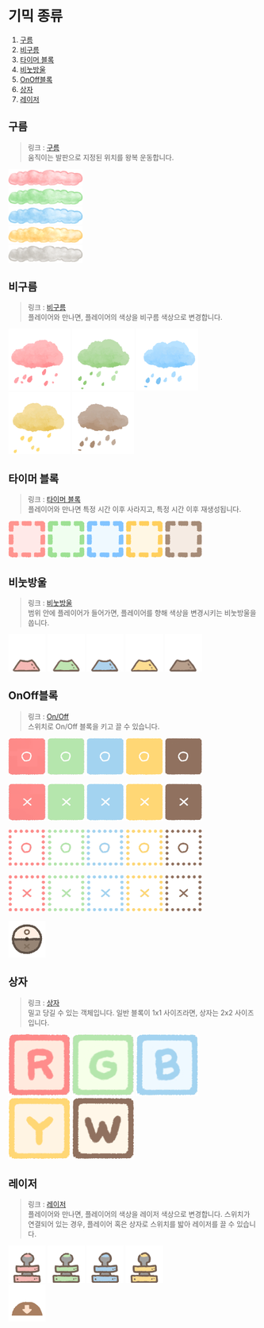 
# 기믹 종류
1. [구름](#구름)   
2. [비구름](#비구름)
3. [타이머 블록](#타이머-블록)
4. [비눗방울](#비눗방울)
5. [OnOff블록](#OnOff블록)
6. [상자](#상자)
7. [레이저](#레이저)   
## 구름
> 링크 : [구름](https://github.com/OhBangIll/Game_Portfolio/tree/main/Paint/Game_Gimmick/MovingPlatform)   
> 움직이는 발판으로 지정된 위치를 왕복 운동합니다.
    
<img src="/Resources/movingCloud/realmovingCloudRed.png" width="150px" title="movingCloudRed" alt="movingCloudRed"></img><br/>
<img src="/Resources/movingCloud/realmovingCloudGreen.png" width="150px" title="movingCloudGreen" alt="movingCloudGreen"></img><br/>
<img src="/Resources/movingCloud/realmovingCloudBlue.png" width="150px" title="movingCloudBlue" alt="movingCloudBlue"></img><br/>
<img src="/Resources/movingCloud/realmovingCloudYellow.png" width="150px" title="movingCloudYellow" alt="movingCloudYellow"></img><br/>
<img src="/Resources/movingCloud/realmovingCloudGrey.png" width="150px" title="movingCloudGrey" alt="movingCloudGrey"></img><br/>

## 비구름
> 링크 : [비구름](https://github.com/OhBangIll/Game_Portfolio/tree/main/Paint/Game_Gimmick/RainCloud)   
> 플레이어와 만나면, 플레이어의 색상을 비구름 색상으로 변경합니다.
   
<img src="/Resources/RainCloud/cloud_redCloud1.png" width="125px" title="CloudRed" alt="CloudRed"></img>
<img src="/Resources/RainCloud/cloud_greenCloud1.png" width="125px" title="CloudGreen" alt="CloudGreen"></img>
<img src="/Resources/RainCloud/cloud_blueCloud1.png" width="125px" title="CloudBlue" alt="CloudBlue"></img>
<img src="/Resources/RainCloud/cloud_yellowCloud1.png" width="125px" title="CloudYellow" alt="CloudYellow"></img>
<img src="/Resources/RainCloud/cloud_whiteCloud1.png" width="125px" title="CloudWhite" alt="CloudWhite"></img>

## 타이머 블록
> 링크 : [타이머 블록](https://github.com/OhBangIll/Game_Portfolio/tree/main/Paint/Game_Gimmick/TimerBlock)   
> 플레이어와 만나면 특정 시간 이후 사라지고, 특정 시간 이후 재생성됩니다.

<img src="/Resources/TimerBlock/Timer_redTimer.png" width="75px" title="redTimer" alt="redTimer"></img>
<img src="/Resources/TimerBlock/Timer_greenTimer.png" width="75px" title="greenTimer" alt="greenTimer"></img>
<img src="/Resources/TimerBlock/Timer_blueTimer.png" width="75px" title="blueTimer" alt="blueTimer"></img>
<img src="/Resources/TimerBlock/Timer_yellowTimer.png" width="75px" title="yellowTimer" alt="yellowTimer"></img>
<img src="/Resources/TimerBlock/Timer_whiteTimer.png" width="75px" title="whiteTimer" alt="whiteTimer"></img>

 
## 비눗방울
> 링크 : [비눗방울](https://github.com/OhBangIll/Game_Portfolio/tree/main/Paint/Game_Gimmick/Cannon)   
> 범위 안에 플레이어가 들어가면, 플레이어를 향해 색상을 변경시키는 비눗방울을 쏩니다.

<img src="/Resources/Cannon/Cannon_Red.png" width="75px" title="Cannon_Red" alt="Cannon_Red"></img>
<img src="/Resources/Cannon/Cannon_Green.png" width="75px" title="Cannon_Green" alt="Cannon_Green"></img>
<img src="/Resources/Cannon/Cannon_blue.png" width="75px" title="Cannon_Blue" alt="Cannon_Blue"></img>
<img src="/Resources/Cannon/Cannon_yellow.png" width="75px" title="Cannon_Yellow" alt="Cannon_Yellow"></img>
<img src="/Resources/Cannon/cannon_grey.png" width="75px" title="Cannon_grey" alt="Cannon_grey"></img>

## OnOff블록
> 링크 : [On/Off](https://github.com/OhBangIll/Game_Portfolio/tree/main/Paint/Game_Gimmick/OnOffBlock)   
> 스위치로 On/Off 블록을 키고 끌 수 있습니다.

<img src="/Resources/OnOff/on_off_Active_Red.png" width="75px" title="O_Active_Red" alt="O_Active_Red"></img>
<img src="/Resources/OnOff/on_off_Active_Green.png" width="75px" title="O_Active_Green" alt="O_Active_Green"></img>
<img src="/Resources/OnOff/on_off_Active_blue.png" width="75px" title="O_Active_Blue" alt="O_Active_Blue"></img>
<img src="/Resources/OnOff/on_off_Active_yellow.png" width="75px" title="O_Active_Yellow" alt="O_Active_Yellow"></img>
<img src="/Resources/OnOff/on_off_Active_white.png" width="75px" title="O_Active_White" alt="O_Active_White"></img><br/>


<img src="/Resources/OnOff/OnOFf_Active_red.png" width="75px" title="X_Active_Red" alt="X_Active_Red"></img>
<img src="/Resources/OnOff/OnOFf_Active_green.png" width="75px" title="X_Active_Green" alt="X_Active_Green"></img>
<img src="/Resources/OnOff/OnOFf_Active_blue.png" width="75px" title="X_Active_Blue" alt="X_Active_Blue"></img>
<img src="/Resources/OnOff/OnOFf_Active_yellow.png" width="75px" title="X_Active_Yellow" alt="X_Active_Yellow"></img>
<img src="/Resources/OnOff/OnOFf_Active_white.png" width="75px" title="X_Active_White" alt="X_Active_White"></img><br/>

<img src="/Resources/OnOff/onf_off_InActive_redo.png" width="75px" title="O_InActive_Red" alt="O_InActive_Red"></img>
<img src="/Resources/OnOff/onf_off_InActive_greeno.png" width="75px" title="O_InActive_Green" alt="O_InActive_Green"></img>
<img src="/Resources/OnOff/onf_off_InActive_blueo.png" width="75px" title="O_InActive_Blue" alt="O_InActive_Blue"></img>
<img src="/Resources/OnOff/onf_off_InActive_yellowo.png" width="75px" title="O_InActive_Yellow" alt="O_InActive_Yellow"></img>
<img src="/Resources/OnOff/onf_off_InActive_whiteo.png" width="75px" title="O_InActive_White" alt="O_InActive_White"></img><br/>

<img src="/Resources/OnOff/onf_off_InActive_redx.png" width="75px" title="X_InActive_Red" alt="X_InActive_Red"></img>
<img src="/Resources/OnOff/onf_off_InActive_greenx.png" width="75px" title="X_InActive_Green" alt="X_InActive_Green"></img>
<img src="/Resources/OnOff/onf_off_InActive_bluex.png" width="75px" title="X_InActive_Blue" alt="X_InActive_Blue"></img>
<img src="/Resources/OnOff/onf_off_InActive_yellowx.png" width="75px" title="X_InActive_Yellow" alt="X_InActive_Yellow"></img>
<img src="/Resources/OnOff/onf_off_InActive_whitex.png" width="75px" title="X_InActive_White" alt="X_InActive_White"></img><br/>

<img src="/Resources/OnOff/on_off_Click-show button_Icon.png" width="75px" title="Button" alt="Button"></img><br/>



## 상자
> 링크 : [상자](https://github.com/OhBangIll/Game_Portfolio/tree/main/Paint/Game_Gimmick/Box)   
> 밀고 당길 수 있는 객체입니다. 일반 블록이 1x1 사이즈라면, 상자는 2x2 사이즈입니다.

<img src="/Resources/Box/BOX_red.png" width="125px" title="BOX_Red" alt="BOX_Red"></img>
<img src="/Resources/Box/BOX_green.png" width="125px" title="BOX_green" alt="BOX_green"></img>
<img src="/Resources/Box/BOX_blue.png" width="125px" title="BOX_blue" alt="BOX_blue"></img>
<img src="/Resources/Box/BOX_yellow.png" width="125px" title="BOX_yellow" alt="BOX_yellow"></img>
<img src="/Resources/Box/Box_white.png" width="125px" title="BOX_white.png" alt="BOX_white.png"></img>

## 레이저
> 링크 : [레이저](https://github.com/OhBangIll/Game_Portfolio/tree/main/Paint/Game_Gimmick/Lazer)   
> 플레이어와 만나면, 플레이어의 색상을 레이저 색상으로 변경합니다.
> 스위치가 연결되어 있는 경우, 플레이어 혹은 상자로 스위치를 밟아 레이저를 끌 수 있습니다.   
   
<img src="/Resources/Lazer/lazer_red.png" width="75px" title="lazer_red" alt="lazer_red"></img>
<img src="/Resources/Lazer/lazer_green.png" width="75px" title="lazer_green" alt="lazer_green"></img>
<img src="/Resources/Lazer/lazer_blue.png" width="75px" title="lazer_blue" alt="lazer_blue"></img>
<img src="/Resources/Lazer/lazer_yellow.png" width="75px" title="lazer_yellow" alt="lazer_yellow"></img><br/>
<img src="/Resources/Lazer/lazerBtn.png" width="75px" title="lazerBtn" alt="lazerBtn"></img>
